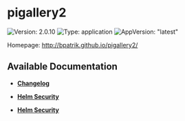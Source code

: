 # pigallery2

![Version: 2.0.10](https://img.shields.io/badge/Version-2.0.10-informational?style=flat-square) ![Type: application](https://img.shields.io/badge/Type-application-informational?style=flat-square) ![AppVersion: "latest"](https://img.shields.io/badge/AppVersion-"latest"-informational?style=flat-square)

Homepage: http://bpatrik.github.io/pigallery2/

## Available Documentation

- [**Changelog**](CHANGELOG)

- [**Helm Security**](container-security)

- [**Helm Security**](helm-security)

